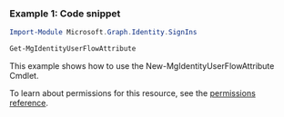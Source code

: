 ### Example 1: Code snippet

```powershellImport-Module Microsoft.Graph.Identity.SignIns

Get-MgIdentityUserFlowAttribute
```
This example shows how to use the New-MgIdentityUserFlowAttribute Cmdlet.
To learn about permissions for this resource, see the [permissions reference](/graph/permissions-reference).

